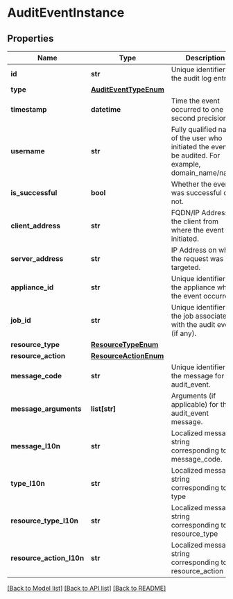 # AuditEventInstance

## Properties
Name | Type | Description | Notes
------------ | ------------- | ------------- | -------------
**id** | **str** | Unique identifier of the audit log entry. | [optional] 
**type** | [**AuditEventTypeEnum**](AuditEventTypeEnum.md) |  | [optional] 
**timestamp** | **datetime** | Time the event occurred to one second precision. | [optional] 
**username** | **str** | Fully qualified name of the user who initiated the event to be audited. For example, domain_name/name. | [optional] 
**is_successful** | **bool** | Whether the event was successful or not. | [optional] 
**client_address** | **str** | FQDN/IP Address of the client from where the event was initiated. | [optional] 
**server_address** | **str** | IP Address on which the request was targeted. | [optional] 
**appliance_id** | **str** | Unique identifier of the appliance where the event occurred. | [optional] 
**job_id** | **str** | Unique identifier of the job associated with the audit event (if any). | [optional] 
**resource_type** | [**ResourceTypeEnum**](ResourceTypeEnum.md) |  | [optional] 
**resource_action** | [**ResourceActionEnum**](ResourceActionEnum.md) |  | [optional] 
**message_code** | **str** | Unique identifier of the message for this audit_event. | [optional] 
**message_arguments** | **list[str]** | Arguments (if applicable) for the audit_event message. | [optional] 
**message_l10n** | **str** | Localized message string corresponding to message_code. | [optional] 
**type_l10n** | **str** | Localized message string corresponding to type | [optional] 
**resource_type_l10n** | **str** | Localized message string corresponding to resource_type | [optional] 
**resource_action_l10n** | **str** | Localized message string corresponding to resource_action | [optional] 

[[Back to Model list]](../README.md#documentation-for-models) [[Back to API list]](../README.md#documentation-for-api-endpoints) [[Back to README]](../README.md)


